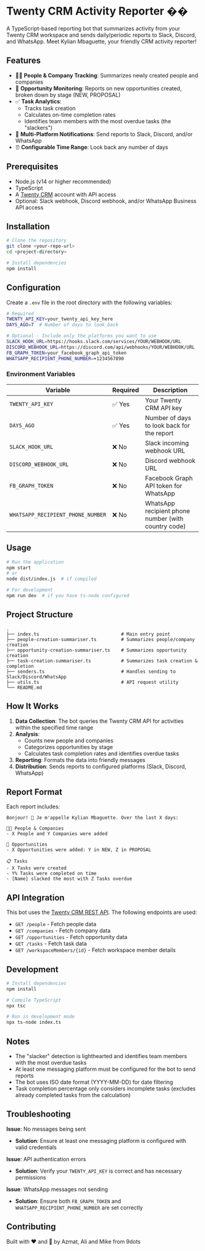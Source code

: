 # Twenty CRM Activity Reporter ��

A TypeScript-based reporting bot that summarizes activity from your Twenty CRM workspace and sends daily/periodic reports to Slack, Discord, and WhatsApp. Meet Kylian Mbaguette, your friendly CRM activity reporter!

## Features

- 🧑‍💻 **People & Company Tracking**: Summarizes newly created people and companies
- 🎯 **Opportunity Monitoring**: Reports on new opportunities created, broken down by stage (NEW, PROPOSAL)
- ✅ **Task Analytics**:
  - Tracks task creation
  - Calculates on-time completion rates
  - Identifies team members with the most overdue tasks (the "slackers")
- 🔔 **Multi-Platform Notifications**: Send reports to Slack, Discord, and/or WhatsApp
- ⏰ **Configurable Time Range**: Look back any number of days

## Prerequisites

- Node.js (v14 or higher recommended)
- TypeScript
- A [Twenty CRM](https://twenty.com) account with API access
- Optional: Slack webhook, Discord webhook, and/or WhatsApp Business API access

## Installation
```bash
# Clone the repository
git clone <your-repo-url>
cd <project-directory>

# Install dependencies
npm install
```

## Configuration

Create a `.env` file in the root directory with the following variables:
```bash
# Required
TWENTY_API_KEY=your_twenty_api_key_here
DAYS_AGO=7  # Number of days to look back

# Optional - Include only the platforms you want to use
SLACK_HOOK_URL=https://hooks.slack.com/services/YOUR/WEBHOOK/URL
DISCORD_WEBHOOK_URL=https://discord.com/api/webhooks/YOUR/WEBHOOK/URL
FB_GRAPH_TOKEN=your_facebook_graph_api_token
WHATSAPP_RECIPIENT_PHONE_NUMBER=+1234567890
```

### Environment Variables

| Variable | Required | Description |
|----------|----------|-------------|
| `TWENTY_API_KEY` | ✅ Yes | Your Twenty CRM API key |
| `DAYS_AGO` | ✅ Yes | Number of days to look back for the report |
| `SLACK_HOOK_URL` | ❌ No | Slack incoming webhook URL |
| `DISCORD_WEBHOOK_URL` | ❌ No | Discord webhook URL |
| `FB_GRAPH_TOKEN` | ❌ No | Facebook Graph API token for WhatsApp |
| `WHATSAPP_RECIPIENT_PHONE_NUMBER` | ❌ No | WhatsApp recipient phone number (with country code) |

## Usage
```bash
# Run the application
npm start
# or
node dist/index.js  # if compiled

# For development
npm run dev  # if you have ts-node configured
```

## Project Structure
```
.
├── index.ts                              # Main entry point
├── people-creation-summariser.ts         # Summarizes people/company creation
├── opportunity-creation-summariser.ts    # Summarizes opportunity creation
├── task-creation-summariser.ts           # Summarizes task creation & completion
├── senders.ts                            # Handles sending to Slack/Discord/WhatsApp
├── utils.ts                              # API request utility
└── README.md
```

## How It Works

1. **Data Collection**: The bot queries the Twenty CRM API for activities within the specified time range
2. **Analysis**:
   - Counts new people and companies
   - Categorizes opportunities by stage
   - Calculates task completion rates and identifies overdue tasks
3. **Reporting**: Formats the data into friendly messages
4. **Distribution**: Sends reports to configured platforms (Slack, Discord, WhatsApp)

## Report Format

Each report includes:
```
Bonjour! 🥖 Je m'appelle Kylian Mbaguette. Over the last X days:

🧑‍💻 People & Companies
- X People and Y Companies were added

🎯 Opportunities
- X Opportunities were added: Y in NEW, Z in PROPOSAL

📋 Tasks
- X Tasks were created
- Y% Tasks were completed on time
- [Name] slacked the most with Z Tasks overdue
```

## API Integration

This bot uses the [Twenty CRM REST API](https://api.twenty.com/rest/). The following endpoints are used:

- `GET /people` - Fetch people data
- `GET /companies` - Fetch company data
- `GET /opportunities` - Fetch opportunity data
- `GET /tasks` - Fetch task data
- `GET /workspaceMembers/{id}` - Fetch workspace member details

## Development
```bash
# Install dependencies
npm install

# Compile TypeScript
npx tsc

# Run in development mode
npx ts-node index.ts
```

## Notes

- The "slacker" detection is lighthearted and identifies team members with the most overdue tasks
- At least one messaging platform must be configured for the bot to send reports
- The bot uses ISO date format (YYYY-MM-DD) for date filtering
- Task completion percentage only considers incomplete tasks (excludes already completed tasks from the calculation)

## Troubleshooting

**Issue**: No messages being sent
- **Solution**: Ensure at least one messaging platform is configured with valid credentials

**Issue**: API authentication errors
- **Solution**: Verify your `TWENTY_API_KEY` is correct and has necessary permissions

**Issue**: WhatsApp messages not sending
- **Solution**: Ensure both `FB_GRAPH_TOKEN` and `WHATSAPP_RECIPIENT_PHONE_NUMBER` are set correctly

## Contributing
Built with ❤️ and 🥖 by Azmat, Ali and Mike from 9dots
